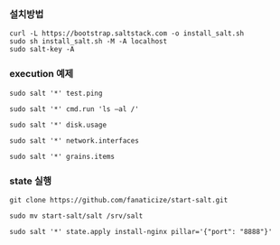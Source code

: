 ### 설치방법
```shell
curl -L https://bootstrap.saltstack.com -o install_salt.sh
sudo sh install_salt.sh -M -A localhost
sudo salt-key -A
```

### execution 예제
```shell
sudo salt '*' test.ping 

sudo salt '*' cmd.run 'ls –al /'

sudo salt '*' disk.usage

sudo salt '*' network.interfaces

sudo salt '*' grains.items
```

### state 실행
```shell
git clone https://github.com/fanaticize/start-salt.git

sudo mv start-salt/salt /srv/salt

sudo salt '*' state.apply install-nginx pillar='{"port": "8888"}'
```
